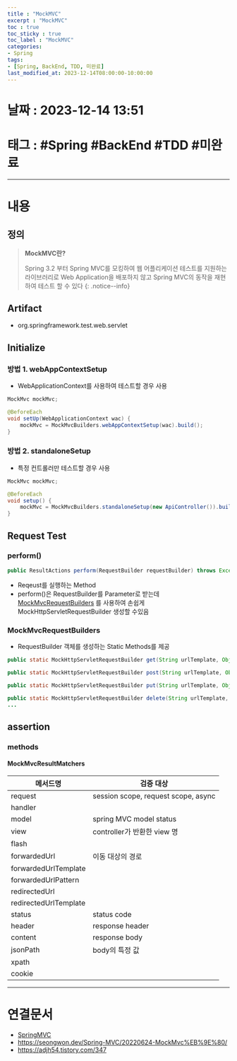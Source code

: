 ```yaml
---
title : "MockMVC"
excerpt : "MockMVC"
toc : true
toc_sticky : true
toc_label : "MockMVC"
categories:
- Spring
tags:
- [Spring, BackEnd, TDD, 미완료]
last_modified_at: 2023-12-14T08:00:00-10:00:00
---
```


# 날짜 : 2023-12-14 13:51

# 태그 : #Spring #BackEnd #TDD #미완료 
---

# 내용

## 정의
> **MockMVC란?**
>
> Spring 3.2 부터  Spring MVC를 모킹하여 웹 어플리케이션 테스트를 지원하는 라이브러리로 Web Application을 배포하지 않고 Spring MVC의 동작을 재현하여 테스트 할 수 있다
{: .notice--info}

## Artifact
- org.springframework.test.web.servlet

## Initialize

### 방법 1. webAppContextSetup
- WebApplicationContext를 사용하여 테스트할 경우 사용

```java
MockMvc mockMvc;

@BeforeEach  
void setUp(WebApplicationContext wac) {  
    mockMvc = MockMvcBuilders.webAppContextSetup(wac).build(); 
}
```

### 방법 2. standaloneSetup
- 특정 컨트롤러만 테스트할 경우 사용

```java
MockMvc mockMvc;

@BeforeEach 
void setup() { 
	mockMvc = MockMvcBuilders.standaloneSetup(new ApiController()).build(); 
}
```

## Request Test

### perform()

```java
public ResultActions perform(RequestBuilder requestBuilder) throws Exception
```

- Reqeust를 실행하는 Method
- perform()은 RequestBuilder를 Parameter로 받는데 [MockMvcRequestBuilders](#mockmvcrequestbuilders) 를 사용하여 손쉽게 MockHttpServletRequestBuilder 생성할 수있음

### MockMvcRequestBuilders
- RequestBuilder 객체를 생성하는 Static Methods를 제공

```java
public static MockHttpServletRequestBuilder get(String urlTemplate, Object... uriVars){...}

public static MockHttpServletRequestBuilder post(String urlTemplate, Object... uriVars){...}

public static MockHttpServletRequestBuilder put(String urlTemplate, Object... uriVars){...}

public static MockHttpServletRequestBuilder delete(String urlTemplate, Object... uriVars){...}
...
```

## assertion

### methods

#### MockMvcResultMatchers

| 메서드명                  | 검증 대상                               |
| --------------------- | ----------------------------------- |
| request               | session scope, request scope, async |
| handler               |                                     |
| model                 | spring MVC model status             |
| view                  | controller가 반환한 view 명              |
| flash                 |                                     |
| forwardedUrl          | 이동 대상의 경로                           |
| forwardedUrlTemplate  |                                     |
| forwardedUrlPattern   |                                     |
| redirectedUrl         |                                     |
| redirectedUrlTemplate |                                     |
| status                | status code                         |
| header                | response header                     |
| content               | response body                       |
| jsonPath              | body의 특정 값                          |
| xpath                 |                                     |
| cookie                |                                     |

---

# 연결문서
- [SpringMVC](../../spring/spring-SpringMVC)
- https://seongwon.dev/Spring-MVC/20220624-MockMvc%EB%9E%80/
- https://adjh54.tistory.com/347